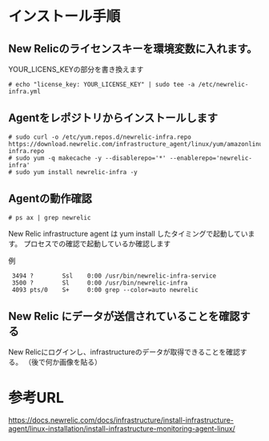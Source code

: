 # インストール手順

## New Relicのライセンスキーを環境変数に入れます。
YOUR_LICENS_KEYの部分を書き換えます

```
# echo "license_key: YOUR_LICENSE_KEY" | sudo tee -a /etc/newrelic-infra.yml
```

## Agentをレポジトリからインストールします

```
# sudo curl -o /etc/yum.repos.d/newrelic-infra.repo https://download.newrelic.com/infrastructure_agent/linux/yum/amazonlinux/2/x86_64/newrelic-infra.repo
# sudo yum -q makecache -y --disablerepo='*' --enablerepo='newrelic-infra'
# sudo yum install newrelic-infra -y
```

## Agentの動作確認

```
# ps ax | grep newrelic
```

New Relic infrastructure agent は yum install したタイミングで起動しています。
プロセスでの確認で起動しているか確認します

例
```
 3494 ?        Ssl    0:00 /usr/bin/newrelic-infra-service
 3500 ?        Sl     0:00 /usr/bin/newrelic-infra
 4093 pts/0    S+     0:00 grep --color=auto newrelic
```

## New Relic にデータが送信されていることを確認する

New Relicにログインし、infrastructureのデータが取得できることを確認する。
（後で何か画像を貼る）


# 参考URL
https://docs.newrelic.com/docs/infrastructure/install-infrastructure-agent/linux-installation/install-infrastructure-monitoring-agent-linux/
